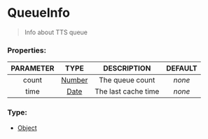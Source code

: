 # QueueInfo
> Info about TTS queue

### Properties:
| PARAMETER  | TYPE                                     | DESCRIPTION            | DEFAULT |
|:----------:|:----------------------------------------:|:----------------------:|:--------:|
| count    | [Number](https://developer.mozilla.org/en-US/docs/Web/JavaScript/Reference/Global_Objects/Number) | The queue count | _none_ |
| time    | [Date](https://developer.mozilla.org/en-US/docs/Web/JavaScript/Reference/Global_Objects/Date) | The last cache time | _none_ |

### Type:
- [Object](https://developer.mozilla.org/en-US/docs/Web/JavaScript/Reference/Global_Objects/Object)
